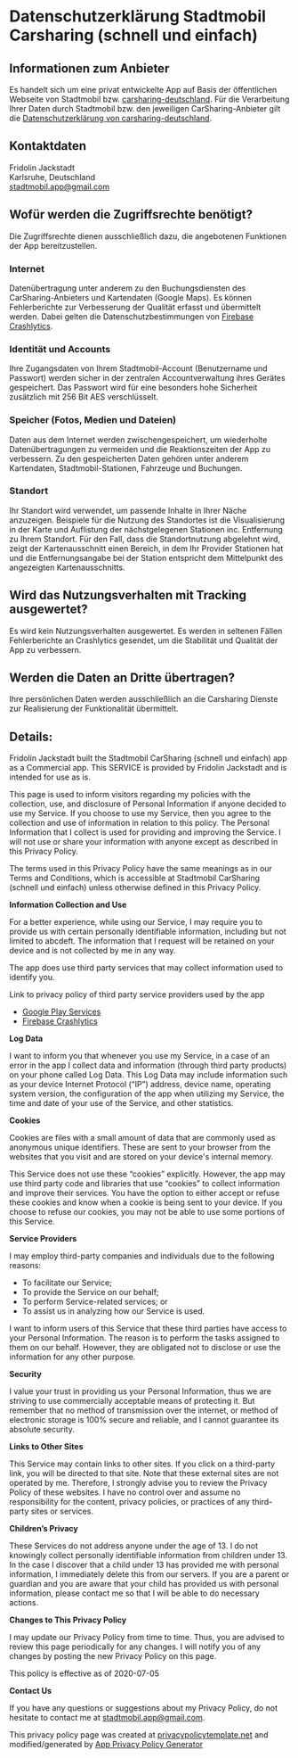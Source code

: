 # Datenschutzerklärung Stadtmobil Carsharing (schnell und einfach)

## Informationen zum Anbieter

Es handelt sich um eine privat entwickelte App auf Basis der öffentlichen Webseite von Stadtmobil bzw. 
[carsharing-deutschland](https://carsharing-deutschland.de). Für die Verarbeitung Ihrer Daten durch Stadtmobil bzw. den jeweiligen CarSharing-Anbieter gilt die [Datenschutzerklärung von carsharing-deutschland](https://carsharing-deutschland.de/#52.3725-9.7376-13-2/more/datenschutz).

## Kontaktdaten

Fridolin Jackstadt  
Karlsruhe, Deutschland  
stadtmobil.app@gmail.com

## Wofür werden die Zugriffsrechte benötigt?
Die Zugriffsrechte dienen ausschließlich dazu, die angebotenen Funktionen der App bereitzustellen.

### Internet
Datenübertragung unter anderem zu den Buchungsdiensten des CarSharing-Anbieters und Kartendaten (Google Maps). Es können Fehlerberichte zur Verbesserung der Qualität erfasst und übermittelt werden. Dabei gelten die Datenschutzbestimmungen von [Firebase Crashlytics](https://firebase.google.com/support/privacy/).

### Identität und Accounts
Ihre Zugangsdaten von Ihrem Stadtmobil-Account (Benutzername und Passwort) werden sicher in der zentralen Accountverwaltung ihres Gerätes gespeichert. Das Passwort wird für eine besonders hohe Sicherheit zusätzlich mit 256 Bit AES verschlüsselt.

### Speicher (Fotos, Medien und Dateien)
Daten aus dem Internet werden zwischengespeichert, um wiederholte Datenübertragungen zu vermeiden und die Reaktionszeiten der App zu verbessern. Zu den gespeicherten Daten gehören unter anderem Kartendaten, Stadtmobil-Stationen, Fahrzeuge und Buchungen. 

### Standort
Ihr Standort wird verwendet, um passende Inhalte in Ihrer Näche anzuzeigen. Beispiele für die Nutzung des Standortes ist die Visualisierung in der Karte und Auflistung der nächstgelegenen Stationen inc. Entfernung zu Ihrem Standort. Für den Fall, dass die Standortnutzung abgelehnt wird, zeigt der Kartenausschnitt einen Bereich, in dem Ihr Provider Stationen hat und die Entfernungsangabe bei der Station entspricht dem Mittelpunkt des angezeigten Kartenausschnitts.

## Wird das Nutzungsverhalten mit Tracking ausgewertet?
Es wird kein Nutzungsverhalten ausgewertet. Es werden in seltenen Fällen Fehlerberichte an Crashlytics gesendet, um die Stabilität und Qualität der App zu verbessern.

## Werden die Daten an Dritte übertragen?
Ihre persönlichen Daten werden ausschließlich an die Carsharing Dienste zur Realisierung der Funktionalität übermittelt. 

## Details:

Fridolin Jackstadt built the Stadtmobil CarSharing (schnell und einfach) app as a Commercial app. This SERVICE is provided by Fridolin Jackstadt and is intended for use as is.

This page is used to inform visitors regarding my policies with the collection, use, and disclosure of Personal Information if anyone decided to use my Service.
If you choose to use my Service, then you agree to the collection and use of information in relation to this policy. The Personal Information that I collect is used for providing and improving the Service. I will not use or share your information with anyone except as described in this Privacy Policy.

The terms used in this Privacy Policy have the same meanings as in our Terms and Conditions, which is accessible at Stadtmobil CarSharing (schnell und einfach) unless otherwise defined in this Privacy Policy.

**Information Collection and Use**

For a better experience, while using our Service, I may require you to provide us with certain personally identifiable information, including but not limited to abcdeft. The information that I request will be retained on your device and is not collected by me in any way.

The app does use third party services that may collect information used to identify you.

Link to privacy policy of third party service providers used by the app

*   [Google Play Services](https://www.google.com/policies/privacy/)
*   [Firebase Crashlytics](https://firebase.google.com/support/privacy/)

**Log Data**

I want to inform you that whenever you use my Service, in a case of an error in the app I collect data and information (through third party products) on your phone called Log Data. This Log Data may include information such as your device Internet Protocol (“IP”) address, device name, operating system version, the configuration of the app when utilizing my Service, the time and date of your use of the Service, and other statistics.

**Cookies**

Cookies are files with a small amount of data that are commonly used as anonymous unique identifiers. These are sent to your browser from the websites that you visit and are stored on your device's internal memory.

This Service does not use these “cookies” explicitly. However, the app may use third party code and libraries that use “cookies” to collect information and improve their services. You have the option to either accept or refuse these cookies and know when a cookie is being sent to your device. If you choose to refuse our cookies, you may not be able to use some portions of this Service.

**Service Providers**

I may employ third-party companies and individuals due to the following reasons:

*   To facilitate our Service;
*   To provide the Service on our behalf;
*   To perform Service-related services; or
*   To assist us in analyzing how our Service is used.

I want to inform users of this Service that these third parties have access to your Personal Information. The reason is to perform the tasks assigned to them on our behalf. However, they are obligated not to disclose or use the information for any other purpose.

**Security**

I value your trust in providing us your Personal Information, thus we are striving to use commercially acceptable means of protecting it. But remember that no method of transmission over the internet, or method of electronic storage is 100% secure and reliable, and I cannot guarantee its absolute security.

**Links to Other Sites**

This Service may contain links to other sites. If you click on a third-party link, you will be directed to that site. Note that these external sites are not operated by me. Therefore, I strongly advise you to review the Privacy Policy of these websites. I have no control over and assume no responsibility for the content, privacy policies, or practices of any third-party sites or services.

**Children’s Privacy**

These Services do not address anyone under the age of 13. I do not knowingly collect personally identifiable information from children under 13\. In the case I discover that a child under 13 has provided me with personal information, I immediately delete this from our servers. If you are a parent or guardian and you are aware that your child has provided us with personal information, please contact me so that I will be able to do necessary actions.

**Changes to This Privacy Policy**

I may update our Privacy Policy from time to time. Thus, you are advised to review this page periodically for any changes. I will notify you of any changes by posting the new Privacy Policy on this page.

This policy is effective as of 2020-07-05

**Contact Us**

If you have any questions or suggestions about my Privacy Policy, do not hesitate to contact me at stadtmobil.app@gmail.com.

This privacy policy page was created at [privacypolicytemplate.net](https://privacypolicytemplate.net) and modified/generated by [App Privacy Policy Generator](https://app-privacy-policy-generator.firebaseapp.com/)
